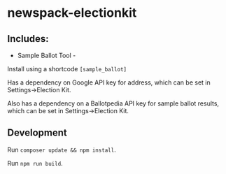 # newspack-electionkit

## Includes:
* Sample Ballot Tool - 

Install using a shortcode ```[sample_ballot]```

Has a dependency on Google API key for address, which can be set in Settings->Election Kit.

Also has a dependency on a Ballotpedia API key for sample ballot results, which can be set in Settings->Election Kit.

## Development

Run `composer update && npm install`.

Run `npm run build`.